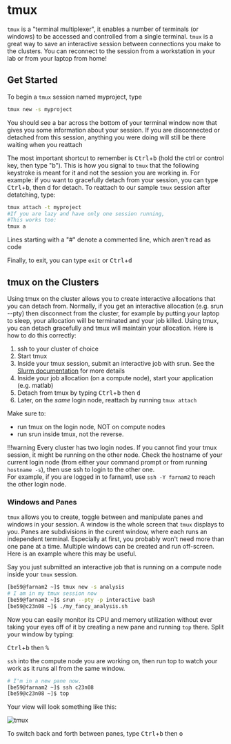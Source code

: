 # tmux

`tmux` is a "terminal multiplexer", it enables a number of terminals (or windows) to be accessed and controlled from a single terminal. `tmux` is a great way to save an interactive session between connections you make to the clusters. You can reconnect to the session from a workstation in your lab or from your laptop from home!

## Get Started

To begin a `tmux` session named myproject, type

``` bash
tmux new -s myproject
```

You should see a bar across the bottom of your terminal window now that gives you some information about your session. If you are disconnected or detached from this session, anything you were doing will still be there waiting when you reattach

The most important shortcut to remember is <kbd>Ctrl</kbd>+<kbd>b</kbd> (hold the ctrl or control key, then type "b"). This is how you signal to `tmux` that the following keystroke is meant for it and not the session you are working in. For example: if you want to gracefully detach from your session, you can type <kbd>Ctrl</kbd>+<kbd>b</kbd>, then <kbd>d</kbd> for detach. To reattach to our sample `tmux` session after detatching, type:

``` bash
tmux attach -t myproject
#If you are lazy and have only one session running,
#This works too:
tmux a
```

Lines starting with a "#" denote a commented line, which aren't read as code

Finally, to exit, you can type `exit` or <kbd>Ctrl</kbd>+<kbd>d</kbd>

## tmux on the Clusters

Using tmux on the cluster allows you to create interactive allocations that you can detach from. Normally, if you get an interactive allocation (e.g. srun --pty) then disconnect from the cluster, for example by putting your laptop to sleep, your allocation will be terminated and your job killed. Using tmux, you can detach gracefully and tmux will maintain your allocation. Here is how to do this correctly:

1. ssh to your cluster of choice
1. Start tmux
1. Inside your tmux session, submit an interactive job with srun. See the [Slurm documentation](/clusters-at-yale/job-scheduling#interactive-jobs) for more details
1. Inside your job allocation (on a compute node), start your application (e.g. matlab)
1. Detach from tmux by typing <kbd>Ctrl</kbd>+<kbd>b</kbd> then <kbd>d</kbd>
1. Later, on the _same_ login node, reattach by running `tmux attach`

Make sure to:

* run tmux on the login node, NOT on compute nodes
* run srun inside tmux, not the reverse.

!!!warning
    Every cluster has two login nodes.  If you cannot find your tmux session, it might be running on the other node.  Check the hostname of your current login node (from either your command prompt or from running `hostname -s`), then use ssh to login to the other one.  
    For example, if you are logged in to farnam1, use `ssh -Y farnam2` to reach the other login node.


### Windows and Panes

`tmux` allows you to create, toggle between and manipulate panes and windows in your session. A window is the whole screen that `tmux` displays to you. Panes are subdivisions in the curent window, where each runs an independent terminal. Especially at first, you probably won't need more than one pane at a time. Multiple windows can be created and run off-screen. Here is an example where this may be useful.

Say you just submitted an interactive job that is running on a compute node inside your `tmux` session.

``` bash
[be59@farnam2 ~]$ tmux new -s analysis
# I am in my tmux session now
[be59@farnam2 ~]$ srun --pty -p interactive bash
[be59@c23n08 ~]$ ./my_fancy_analysis.sh
```

Now you can easily monitor its CPU and memory utilization without ever taking your eyes off of it by creating a new pane and running `top` there. Split your window by typing:

<kbd>Ctrl</kbd>+<kbd>b</kbd> then <kbd>%</kbd>

`ssh` into the compute node you are working on, then run top to watch your work as it runs all from the same window.

``` bash
# I'm in a new pane now.
[be59@farnam2 ~]$ ssh c23n08
[be59@c23n08 ~]$ top
```

Your view will look something like this:

![tmux](/img/tmux-ben.png)

To switch back and forth between panes, type <kbd>Ctrl</kbd>+<kbd>b</kbd> then <kbd>o</kbd>
